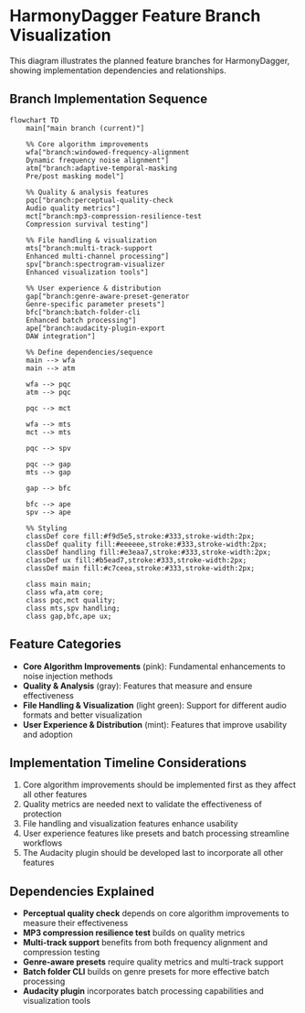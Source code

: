 # HarmonyDagger Feature Branch Visualization

This diagram illustrates the planned feature branches for HarmonyDagger, showing implementation dependencies and relationships.

## Branch Implementation Sequence

```mermaid
flowchart TD
    main["main branch (current)"]
    
    %% Core algorithm improvements
    wfa["branch:windowed-frequency-alignment
    Dynamic frequency noise alignment"]
    atm["branch:adaptive-temporal-masking
    Pre/post masking model"]
    
    %% Quality & analysis features
    pqc["branch:perceptual-quality-check
    Audio quality metrics"]
    mct["branch:mp3-compression-resilience-test
    Compression survival testing"]
    
    %% File handling & visualization
    mts["branch:multi-track-support
    Enhanced multi-channel processing"]
    spv["branch:spectrogram-visualizer
    Enhanced visualization tools"]
    
    %% User experience & distribution
    gap["branch:genre-aware-preset-generator
    Genre-specific parameter presets"]
    bfc["branch:batch-folder-cli
    Enhanced batch processing"]
    ape["branch:audacity-plugin-export
    DAW integration"]

    %% Define dependencies/sequence
    main --> wfa
    main --> atm
    
    wfa --> pqc
    atm --> pqc
    
    pqc --> mct
    
    wfa --> mts
    mct --> mts
    
    pqc --> spv
    
    pqc --> gap
    mts --> gap
    
    gap --> bfc
    
    bfc --> ape
    spv --> ape
    
    %% Styling
    classDef core fill:#f9d5e5,stroke:#333,stroke-width:2px;
    classDef quality fill:#eeeeee,stroke:#333,stroke-width:2px;
    classDef handling fill:#e3eaa7,stroke:#333,stroke-width:2px;
    classDef ux fill:#b5ead7,stroke:#333,stroke-width:2px;
    classDef main fill:#c7ceea,stroke:#333,stroke-width:2px;
    
    class main main;
    class wfa,atm core;
    class pqc,mct quality;
    class mts,spv handling;
    class gap,bfc,ape ux;
```

## Feature Categories

- **Core Algorithm Improvements** (pink): Fundamental enhancements to noise injection methods
- **Quality & Analysis** (gray): Features that measure and ensure effectiveness
- **File Handling & Visualization** (light green): Support for different audio formats and better visualization
- **User Experience & Distribution** (mint): Features that improve usability and adoption

## Implementation Timeline Considerations

1. Core algorithm improvements should be implemented first as they affect all other features
2. Quality metrics are needed next to validate the effectiveness of protection
3. File handling and visualization features enhance usability
4. User experience features like presets and batch processing streamline workflows
5. The Audacity plugin should be developed last to incorporate all other features

## Dependencies Explained

- **Perceptual quality check** depends on core algorithm improvements to measure their effectiveness
- **MP3 compression resilience test** builds on quality metrics
- **Multi-track support** benefits from both frequency alignment and compression testing
- **Genre-aware presets** require quality metrics and multi-track support
- **Batch folder CLI** builds on genre presets for more effective batch processing
- **Audacity plugin** incorporates batch processing capabilities and visualization tools

